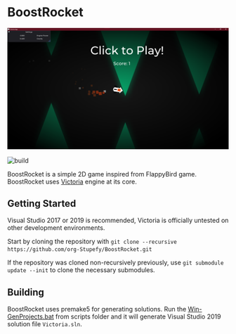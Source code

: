 # BoostRocket

![BoostRocket](/Resources/Branding/BoostRocketPlay-1.png?raw=true "BoostRocket")

![build](https://github.com/org-Stupefy/BoostRocket/workflows/Windows-Build/badge.svg)

BoostRocket is a simple 2D game inspired from FlappyBird game.
BoostRocket uses [Victoria](https://github.com/org-Stupefy/Victoria) engine at its core.

## Getting Started

Visual Studio 2017 or 2019 is recommended, Victoria is officially untested on other development environments.

Start by cloning the repository with `git clone --recursive https://github.com/org-Stupefy/BoostRocket.git`

If the repository was cloned non-recursively previously, use `git submodule update --init` to clone the necessary submodules.

## Building

BoostRocket uses premake5 for generating solutions. Run the [Win-GenProjects.bat](scripts/Win-GenProjects.bat) from scripts folder and it will generate Visual Studio 2019 solution file `Victoria.sln`.
